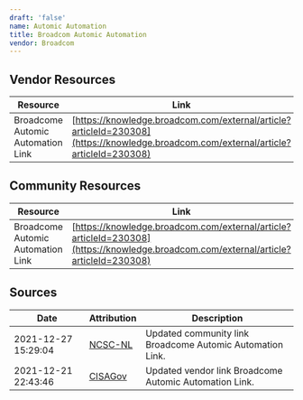 ```yaml
---
draft: 'false'
name: Automic Automation
title: Broadcom Automic Automation
vendor: Broadcom
---
```


## Vendor Resources
| Resource | Link |
| --- | --- |
| Broadcome Automic Automation Link | [https://knowledge.broadcom.com/external/article?articleId=230308](https://knowledge.broadcom.com/external/article?articleId=230308) |

## Community Resources
| Resource | Link |
| --- | --- |
| Broadcome Automic Automation Link | [https://knowledge.broadcom.com/external/article?articleId=230308](https://knowledge.broadcom.com/external/article?articleId=230308) |


## Sources
| Date | Attribution | Description |
| --- | --- | --- |
| 2021-12-27 15:29:04 | [NCSC-NL](https://github.com/NCSC-NL/log4shell/blob/main/software/README.md) | Updated community link Broadcome Automic Automation Link.  |
| 2021-12-21 22:43:46 | [CISAGov](https://raw.githubusercontent.com/cisagov/log4j-affected-db/develop/README.md) | Updated vendor link Broadcome Automic Automation Link.  |
